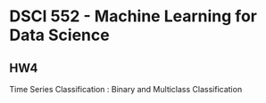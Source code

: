 # DSCI 552 - Machine Learning for Data Science

## HW4

Time Series Classification : Binary and Multiclass Classification
